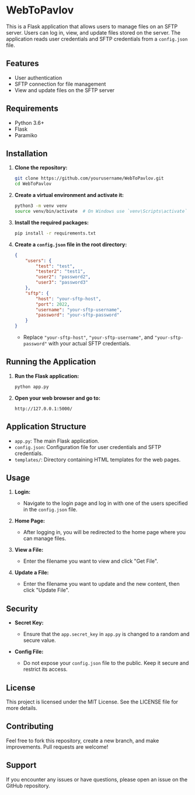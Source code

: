 # WebToPavlov

This is a Flask application that allows users to manage files on an SFTP server. Users can log in, view, and update files stored on the server. The application reads user credentials and SFTP credentials from a `config.json` file.

## Features

- User authentication
- SFTP connection for file management
- View and update files on the SFTP server

## Requirements

- Python 3.6+
- Flask
- Paramiko

## Installation

1. **Clone the repository:**

    ```bash
    git clone https://github.com/yourusername/WebToPavlov.git
    cd WebToPavlov
    ```

2. **Create a virtual environment and activate it:**

    ```bash
    python3 -m venv venv
    source venv/bin/activate  # On Windows use `venv\Scripts\activate`
    ```

3. **Install the required packages:**

    ```bash
    pip install -r requirements.txt
    ```

4. **Create a `config.json` file in the root directory:**

    ```json
    {
        "users": {
            "test": "test",
            "tester2": "test1",
            "user2": "password2",
            "user3": "password3"
        },
        "sftp": {
            "host": "your-sftp-host",
            "port": 2022,
            "username": "your-sftp-username",
            "password": "your-sftp-password"
        }
    }
    ```

    - Replace `"your-sftp-host"`, `"your-sftp-username"`, and `"your-sftp-password"` with your actual SFTP credentials.

## Running the Application

1. **Run the Flask application:**

    ```bash
    python app.py
    ```

2. **Open your web browser and go to:**

    ```
    http://127.0.0.1:5000/
    ```

## Application Structure

- `app.py`: The main Flask application.
- `config.json`: Configuration file for user credentials and SFTP credentials.
- `templates/`: Directory containing HTML templates for the web pages.

## Usage

1. **Login:**

    - Navigate to the login page and log in with one of the users specified in the `config.json` file.

2. **Home Page:**

    - After logging in, you will be redirected to the home page where you can manage files.

3. **View a File:**

    - Enter the filename you want to view and click "Get File".

4. **Update a File:**

    - Enter the filename you want to update and the new content, then click "Update File".

## Security

- **Secret Key:**
  - Ensure that the `app.secret_key` in `app.py` is changed to a random and secure value.

- **Config File:**
  - Do not expose your `config.json` file to the public. Keep it secure and restrict its access.

## License

This project is licensed under the MIT License. See the LICENSE file for more details.

## Contributing

Feel free to fork this repository, create a new branch, and make improvements. Pull requests are welcome!

## Support

If you encounter any issues or have questions, please open an issue on the GitHub repository.

